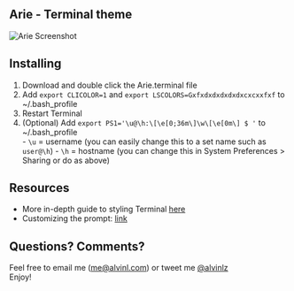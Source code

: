 ## Arie - Terminal theme   

![Arie Screenshot](https://raw.github.com/Alvinlz/arie-terminal-theme/master/screenshot.png)   

## Installing   
1.   Download and double click the Arie.terminal file
2.   Add `export CLICOLOR=1` and `export LSCOLORS=Gxfxdxdxdxdxdxcxcxxfxf` to ~/.bash_profile
3.   Restart Terminal   
4.   (Optional) Add `export PS1='\u@\h:\[\e[0;36m\]\w\[\e[0m\] $ '` to ~/.bash_profile   
    -   `\u` = username (you can easily change this to a set name such as `user@\h`)
    -   `\h` = hostname (you can change this in System Preferences > Sharing or do as above)

## Resources    
- More in-depth guide to styling Terminal [here](http://osxdaily.com/2012/02/21/add-color-to-the-terminal-in-mac-os-x/)
- Customizing the prompt: [link](http://osxdaily.com/2006/12/11/how-to-customize-your-terminal-prompt/)

## Questions? Comments?
Feel free to email me (me@alvinl.com) or tweet me [@alvinlz](https://twitter.com/Alvinlz)    
Enjoy!